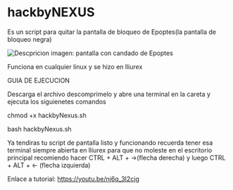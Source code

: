 # hackbyNEXUS
Es un script para quitar la pantalla de bloqueo de Epoptes(la pantalla de bloqueo negra)

![Descpricion imagen: pantalla con candado de Epoptes](https://i.ibb.co/Ks8PvCF/Captura-de-pantalla-317.png)

Funciona en cualquier linux y se hizo en lliurex

GUIA DE EJECUCION

Descarga el archivo descomprimelo y abre una terminal en la careta y ejecuta los siguienetes comandos 

chmod +x hackbyNexus.sh

bash hackbyNexus.sh

Ya tendiras tu script de pantalla listo y funcionando recuerda tener esa terminal siempre abierta en lliurex para que no moleste en el escritorio principal recomiendo hacer CTRL + ALT + →(flecha derecha) y luego CTRL + ALT + ← (flecha izquierda)

Enlace a tutorial: https://youtu.be/nj6q_3I2cig